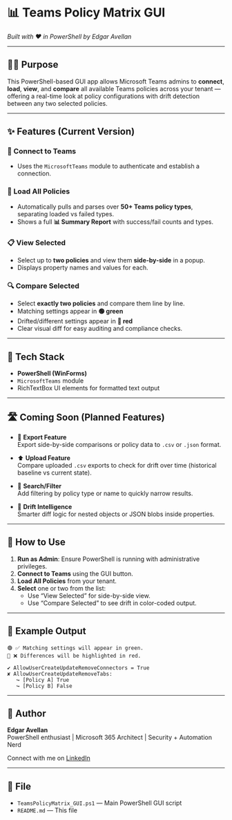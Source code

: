 # 📊 Teams Policy Matrix GUI  
*Built with ❤️ in PowerShell by Edgar Avellan*

---

## 👨‍💻 Purpose  
This PowerShell-based GUI app allows Microsoft Teams admins to **connect**, **load**, **view**, and **compare** all available Teams policies across your tenant — offering a real-time look at policy configurations with drift detection between any two selected policies.

---

## ✨ Features (Current Version)

### 🔐 Connect to Teams  
- Uses the `MicrosoftTeams` module to authenticate and establish a connection.

### 🔄 Load All Policies  
- Automatically pulls and parses over **50+ Teams policy types**, separating loaded vs failed types.
- Shows a full **📊 Summary Report** with success/fail counts and types.

### 📋 View Selected  
- Select up to **two policies** and view them **side-by-side** in a popup.
- Displays property names and values for each.

### 🔍 Compare Selected  
- Select **exactly two policies** and compare them line by line.
- Matching settings appear in **🟢 green**
- Drifted/different settings appear in **🔴 red**
- Clear visual diff for easy auditing and compliance checks.

---

## 🧠 Tech Stack

- **PowerShell (WinForms)**
- `MicrosoftTeams` module
- RichTextBox UI elements for formatted text output

---

## 🛣️ Coming Soon (Planned Features)

- 📝 **Export Feature**  
  Export side-by-side comparisons or policy data to `.csv` or `.json` format.

- ⬆️ **Upload Feature**  
  Compare uploaded `.csv` exports to check for drift over time (historical baseline vs current state).

- 🔎 **Search/Filter**  
  Add filtering by policy type or name to quickly narrow results.

- 🧠 **Drift Intelligence**  
  Smarter diff logic for nested objects or JSON blobs inside properties.

---

## 🚀 How to Use

1. **Run as Admin**: Ensure PowerShell is running with administrative privileges.
2. **Connect to Teams** using the GUI button.
3. **Load All Policies** from your tenant.
4. **Select** one or two from the list:
    - Use “View Selected” for side-by-side view.
    - Use “Compare Selected” to see drift in color-coded output.

---

## 📎 Example Output

```
🟢 ✅ Matching settings will appear in green.
🔴 ❌ Differences will be highlighted in red.

✔ AllowUserCreateUpdateRemoveConnectors = True
✘ AllowUserCreateUpdateRemoveTabs:
   ↪ [Policy A] True
   ↪ [Policy B] False
```

---

## 👑 Author  
**Edgar Avellan**  
PowerShell enthusiast | Microsoft 365 Architect | Security + Automation Nerd  

Connect with me on [LinkedIn](https://www.linkedin.com/in/edgaravellan)  

---

## 📂 File

- `TeamsPolicyMatrix_GUI.ps1` — Main PowerShell GUI script  
- `README.md` — This file
